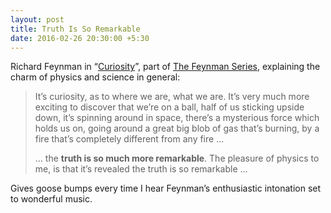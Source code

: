 ```yaml
---
layout: post
title: Truth Is So Remarkable
date: 2016-02-26 20:30:00 +5:30
---
```


Richard Feynman in “[Curiosity][1]”, part of [The Feynman Series][2], explaining the charm of physics and science in general:

> It’s curiosity, as to where we are, what we are. It’s very much more exciting to discover that we’re on a ball, half of us sticking upside down, it’s spinning around in space, there’s a mysterious force which holds us on, going around a great big blob of gas that’s burning, by a fire that’s completely different from any fire …
> 
> … the **truth is so much more remarkable**. The pleasure of physics to me, is that it’s revealed the truth is so remarkable …

Gives goose bumps every time I hear Feynman’s enthusiastic intonation set to wonderful music.

[1]: https://www.youtube.com/watch?v=lmTmGLzPVyM&list=PL92F9FC91BBE2210D&index=2
[2]: https://www.youtube.com/playlist?list=PL92F9FC91BBE2210D
